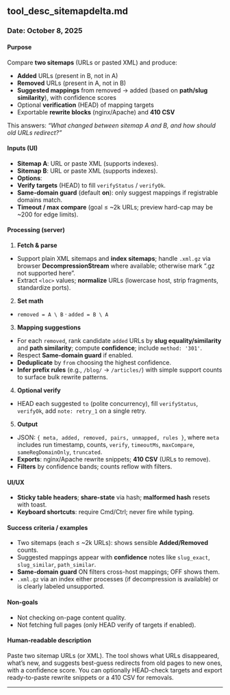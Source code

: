 ## tool_desc_sitemapdelta.md

### Date: October 8, 2025

#### Purpose
Compare **two sitemaps** (URLs or pasted XML) and produce:
- **Added** URLs (present in B, not in A)
- **Removed** URLs (present in A, not in B)
- **Suggested mappings** from removed → added (based on **path/slug similarity**), with confidence scores
- Optional **verification** (HEAD) of mapping targets
- Exportable **rewrite blocks** (nginx/Apache) and **410 CSV**

This answers: *“What changed between sitemap A and B, and how should old URLs redirect?”*

#### Inputs (UI)
- **Sitemap A**: URL or paste XML (supports indexes).
- **Sitemap B**: URL or paste XML (supports indexes).
- **Options**:
- **Verify targets** (HEAD) to fill `verifyStatus` / `verifyOk`.
- **Same-domain guard** (default **on**): only suggest mappings if registrable domains match.
- **Timeout / max compare** (goal ≤ ~2k URLs; preview hard-cap may be ~200 for edge limits).

#### Processing (server)
1. **Fetch & parse**  
 - Support plain XML sitemaps and **index sitemaps**; handle `.xml.gz` via browser **DecompressionStream** where available; otherwise mark “.gz not supported here”.  
 - Extract `<loc>` values; **normalize** URLs (lowercase host, strip fragments, standardize ports).
2. **Set math**  
 - `removed = A \ B` · `added = B \ A`
3. **Mapping suggestions**  
 - For each `removed`, rank candidate `added` URLs by **slug equality/similarity** and **path similarity**; compute **confidence**; include `method: '301'`.  
 - Respect **Same-domain guard** if enabled.  
 - **Deduplicate** by `from` choosing the highest confidence.
 - **Infer prefix rules** (e.g., `/blog/` → `/articles/`) with simple support counts to surface bulk rewrite patterns.
4. **Optional verify**  
 - HEAD each suggested `to` (polite concurrency), fill `verifyStatus`, `verifyOk`, add `note: retry_1` on a single retry.
5. **Output**
 - JSON: `{ meta, added, removed, pairs, unmapped, rules }`, where `meta` includes run timestamp, counts, `verify`, `timeoutMs`, `maxCompare`, `sameRegDomainOnly`, `truncated`.  
 - **Exports**: nginx/Apache rewrite snippets; **410 CSV** (URLs to remove).  
 - **Filters** by confidence bands; counts reflow with filters.

#### UI/UX
- **Sticky table headers**; **share-state** via hash; **malformed hash** resets with toast.
- **Keyboard shortcuts**: require Cmd/Ctrl; never fire while typing.

#### Success criteria / examples
- Two sitemaps (each ≤ ~2k URLs): shows sensible **Added/Removed** counts.  
- Suggested mappings appear with **confidence** notes like `slug_exact`, `slug_similar`, `path_similar`.  
- **Same-domain guard** ON filters cross-host mappings; OFF shows them.  
- `.xml.gz` via an index either processes (if decompression is available) or is clearly labeled unsupported.

#### Non-goals
- Not checking on-page content quality.  
- Not fetching full pages (only HEAD verify of targets if enabled).

#### Human-readable description
Paste two sitemap URLs (or XML). The tool shows what URLs disappeared, what’s new, and suggests best-guess redirects from old pages to new ones, with a confidence score. You can optionally HEAD-check targets and export ready-to-paste rewrite snippets or a 410 CSV for removals.

---
